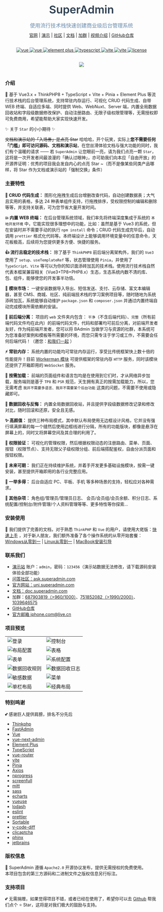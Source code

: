 <br />
<div align="center">
    <img src="https://doc.superadmin.com/images/logo.png" alt="" />
    <h1 style="font-size: 36px;color: #2c3e50;font-weight: 600;margin: 0 0 6px 0;">SuperAdmin</h1>
    <p style="font-size: 17px;color: #6a8bad;margin-bottom: 10px;">使用流行技术栈快速创建商业级后台管理系统</p>
    <a href="https://uni.superadmin.com" target="_blank">官网</a> |
    <a href="https://demo.superadmin.com" target="_blank">演示</a> |
    <a href="https://ask.superadmin.com" target="_blank">社区</a> |
    <a href="https://doc.superadmin.com/" target="_blank">文档</a> |
    <a href="http://qm.qq.com/cgi-bin/qm/qr?_wv=1027&k=paVQA1dlpsVNHTla-ZAts6e4pPK4va9R&authKey=Eto0dq9DOuYldJPl6URFAXXHlG2AFQtPUBxNHEByEiuSg9OraxMniXIaWFt46OKi&noverify=0&group_code=1039646575" target="_blank">加群</a> |
    <a href="https://doc.superadmin.com/guide/" target="_blank">视频介绍</a> |
    <a href="https://github.com/kevinsuperme/SuperAdmin" target="_blank">GitHub仓库</a>
</div>
<br />
<p align="center">
    <a href="https://www.thinkphp.cn/" target="_blank">
        <img src="https://img.shields.io/badge/ThinkPHP-%3E8.1-brightgreen?color=91aac3&labelColor=439EFD" alt="vue">
    </a>
    <a href="https://v3.vuejs.org/" target="_blank">
        <img src="https://img.shields.io/badge/Vue-%3E3.5-brightgreen?color=91aac3&labelColor=439EFD" alt="vue">
    </a>
    <a href="https://element-plus.org/zh-CN/guide/changelog.html" target="_blank">
        <img src="https://img.shields.io/badge/Element--Plus-%3E2.9-brightgreen?color=91aac3&labelColor=439EFD" alt="element plus">
    </a>
    <a href="https://www.tslang.cn/" target="_blank">
        <img src="https://img.shields.io/badge/TypeScript-%3E5.7-blue?color=91aac3&labelColor=439EFD" alt="typescript">
    </a>
    <a href="https://vitejs.dev/" target="_blank">
        <img src="https://img.shields.io/badge/Vite-%3E6.0-blue?color=91aac3&labelColor=439EFD" alt="vite">
    </a>
    <a href="https://pinia.vuejs.org/" target="_blank">
        <img src="https://img.shields.io/badge/Pinia-%3E2.3-blue?color=91aac3&labelColor=439EFD" alt="vite">
    </a>
    <a href="https://github.com/kevinsuperme/SuperAdmin/blob/master/LICENSE" target="_blank">
        <img src="https://img.shields.io/badge/Apache2.0-license-blue?color=91aac3&labelColor=439EFD" alt="license">
    </a>
</p>

<br>
<div align="center">
  <img src="https://doc.superadmin.com/images/readme/dashboard-radius.png" />
</div>
<br>

### 介绍
🌈 基于 Vue3.x + ThinkPHP8 + TypeScript + Vite + Pinia + Element Plus 等流行技术栈的后台管理系统，支持常驻内存运行、可视化 CRUD 代码生成、自带 WEB 终端、自适应多端、同时提供 Web、WebNuxt、Server 端，内置全局数据回收站和字段级数据修改保护、自动注册路由、无限子级权限管理等，无需授权即可免费商用，希望能帮助大家实现快速开发。

✨ 关于 `Star` 的小小期待 ✨

~~文档和演示站的「入场券」是点亮 Star~~ 哈哈哈，开个玩笑，实际上**您不需要任何「门槛」即可访问源码、文档和演示站**，在您丝滑体验文档与强大功能的同时，我们有个温暖的请求 —— 若 `SuperAdmin` 让您眼前一亮，请为我们点亮一颗 `Star`，这将是一次开发者间最浪漫的「确认过眼神」，亦可助我们向本应「自由开放」的开源界证明：优秀的项目我会发自内心的点亮 Star ~（而不是像某些同类产品哪样，将 Star 作为文档或演示站的「强制交换」条件）

### 主要特性
**🚀 CRUD 代码生成：**
图形化拖拽生成后台增删改查代码，自动创建数据表；大气且实用的表格，多达 24 种表单组件支持，行拖拽排序，受权限控制的编辑和删除等等，并支持关联表，可为您节省大量开发时间。

**💥 内置 WEB 终端：**
在后台管理系统领域，我们率先将终端深度集成于系统的 `本地开发环境` 中，它能实现很多理想中的功能，比如：虽然是基于 Vue3 的系统，但在安装时并不需要手动的执行 `npm install` 命令；CRUD 代码生成完毕后，自动调用 `prettier` 格式化代码等。本终端设计上能够调用环境变量中的任意命令，天花板极高，后续将为您提供更多方便、快捷的服务。

**👍 流行且稳定的技术栈：**
除了基于 `ThinkPHP8` 前后端分离架构外，我们的 `Vue3` 使用了 `setup、useTemplateRef` 等，状态管理使用 `Pinia`，并使用了 `TypeScript、Vite` 等可以为你的知识面添砖加瓦的技术栈。使用流行技术栈自然代表本框架兼容相关（Vue3+TP8+PHP8.x）生态，生态系统内数不清的库、包、组件，能够使您的开发事半功倍。

**🎨 模块市场：**
一键安装数据导入导出、短信发送、支付、云存储、富文本编辑器，甚至 CMS、商城、社区、纯前端技术栈的学习案例项目等，随时随地为系统添砖加瓦，系统能够自动维护 `package.json` 和 `composer.json` 并通过内置终端自动完成模块所需依赖的安装。

**🔀 前后端分离：**
项目的 `web` 文件夹内包含： `干净`（不含后端代码）、`完整`（所有前端代码文件均在此内）的前端代码文件，代码和部署均可前后分离，对前端开发者友好，作为纯前端开发者，您可以将 BAdmin 当做学习与资源的社群，本系统可为您准备好案例和模板等所需要的环境，而您只需专注于学习或工作，不需要会任何后端代码！（邀您：[和我们一起](http://qm.qq.com/cgi-bin/qm/qr?_wv=1027&k=paVQA1dlpsVNHTla-ZAts6e4pPK4va9R&authKey=Eto0dq9DOuYldJPl6URFAXXHlG2AFQtPUBxNHEByEiuSg9OraxMniXIaWFt46OKi&noverify=0&group_code=1039646575) ）

**⚡️ 常驻内存：**
系统内置的功能均可常驻内存运行，享受比传统框架快上数十倍的性能提升！目前 [Workerman 模块](https://modules.superadmin.com/workerman) 可提供框架的常驻内存 `HTTP` 服务，同时该模块还提供了开箱即用的 `WebSocket` 服务。

**🚚 按需加载：**
前端的页面组件和语言包均是在使用到它们时，才从网络异步加载，服务端则是基于 `TP8` 和 `PSR` 规范，天生拥有真正的按需加载能力，所以，您无需考虑 `我并不需要多语言、我并不需要某个后台功能` 这类的问题，不需要不使用或隐藏即可。

**🌴 数据回收与反悔：**
内置全局数据回收站，并且提供字段级数据修改记录和修改对比，随时回滚和还原，安全且无感。

**✨ 高颜值：**
提供三种布局模式，其中默认布局使用无边框设计风格，它并没有强行填满屏幕的每一个缝然后使用边框线进行分隔，所有的功能版块，都像是悬浮在屏幕上的，同时又将屏幕空间及其合理的利用了。

**🔐 权限验证：**
可视化的管理权限，然后根据权限动态的注册路由、菜单、页面、按钮（权限节点）、支持无限父子级权限分组、前后端搭配鉴权，自由分派页面和按钮权限。

**📝 未来可期：**
我们正在持续维护系统，并着手开发更多基础设施模块，按需一键安装，甚至提供开箱即用的各行业完整应用。

**🧱 一举多得：**
后台自适应 PC、平板、手机 等多种场景的支持，轻松应对各种需求。

**💖 其他杂项：**
角色组/管理员/管理员日志、 会员/会员组/会员余额、积分日志、系统配置/控制台/附件管理/个人资料管理等等、更多特性等你探索...

### 安装使用
💫 我们提供了完善的文档，对于熟悉 `ThinkPHP` 和 `Vue` 的用户，请使用大佬版：[快速上手](https://doc.superadmin.com/guide/install/start.html) ，对于新人朋友，我们额外准备了各个操作系统的从零开始套餐：[Windows从零到一](https://doc.superadmin.com/guide/install/windows.html) | [Linux从零到一](https://doc.superadmin.com/guide/install/linux-bt.html) | [MacBook安装引导](https://doc.superadmin.com/guide/install/macBook.html)

### 联系我们
- [演示站](https://demo.superadmin.com) 账户：`admin`，密码：`123456`（演示站数据无法修改，请下载源码安装体验全部功能）
- [问答社区：ask.superadmin.com](https://ask.superadmin.com)
- [官方网站：uni.superadmin.com](https://uni.superadmin.com)
- [文档：doc.superadmin.com](https://doc.superadmin.com/)
- 加群：[687903819（>960/1000）](https://jq.qq.com/?_wv=1027&k=QwtXa14c)、[751852082（>1990/2000）](https://jq.qq.com/?_wv=1027&k=c8a7iSk8)、[1039646575](http://qm.qq.com/cgi-bin/qm/qr?_wv=1027&k=paVQA1dlpsVNHTla-ZAts6e4pPK4va9R&authKey=Eto0dq9DOuYldJPl6URFAXXHlG2AFQtPUBxNHEByEiuSg9OraxMniXIaWFt46OKi&noverify=0&group_code=1039646575)
- [GitHub仓库](https://github.com/kevinsuperme/SuperAdmin)
- [官方邮箱 iphone.com@live.cn](mailto:iphone.com@live.cn)

### 项目预览
|  |  |
|---------------------|---------------------|
|![登录](https://doc.superadmin.com/images/readme/login.gif)|![控制台](https://doc.superadmin.com/images/readme/dashboard.png)|
|![布局配置](https://doc.superadmin.com/images/readme/layout.png)|![表格](https://doc.superadmin.com/images/readme/admin.png)|
|![表单](https://doc.superadmin.com/images/readme/user.png)|![系统配置](https://doc.superadmin.com/images/readme/config.png)|
|![数据回收规则](https://doc.superadmin.com/images/readme/data-recycle.png)|![数据回收日志](https://doc.superadmin.com/images/readme/data-recycle-log.png)|
|![敏感数据](https://doc.superadmin.com/images/readme/sensitive-data.png)|![菜单](https://doc.superadmin.com/images/readme/menu.png)|
|![单栏布局](https://doc.superadmin.com/images/readme/layout-3.png)|![经典布局](https://doc.superadmin.com/images/readme/layout-2.png)|

### 特别鸣谢
💕 感谢巨人提供肩膀，排名不分先后
- [Thinkphp](http://www.thinkphp.cn/)
- [FastAdmin](https://gitee.com/karson/fastadmin)
- [Vue](https://github.com/vuejs/core)
- [vue-next-admin](https://gitee.com/lyt-top/vue-next-admin)
- [Element Plus](https://github.com/element-plus/element-plus)
- [TypeScript](https://github.com/microsoft/TypeScript)
- [vue-router](https://github.com/vuejs/vue-router-next)
- [vite](https://github.com/vitejs/vite)
- [Pinia](https://github.com/vuejs/pinia)
- [Axios](https://github.com/axios/axios)
- [nprogress](https://github.com/rstacruz/nprogress)
- [screenfull](https://github.com/sindresorhus/screenfull.js)
- [mitt](https://github.com/developit/mitt)
- [sass](https://github.com/sass/sass)
- [echarts](https://github.com/apache/echarts)
- [vueuse](https://github.com/vueuse/vueuse)
- [lodash](https://github.com/lodash/lodash)
- [eslint](https://github.com/eslint/eslint)
- [prettier](https://github.com/prettier/prettier)
- [Sortable](https://github.com/SortableJS/Sortable)
- [v-code-diff](https://github.com/Shimada666/v-code-diff)
- [clicaptcha](https://github.com/hooray/clicaptcha)
- [phinx](https://github.com/cakephp/phinx)
- [jetbrains](https://www.jetbrains.com/)

### 版权信息
🔐 SuperAdmin 遵循 `Apache2.0` 开源协议发布，提供无需授权的免费使用。\
本项目包含的第三方源码和二进制文件之版权信息另行标注。

### 支持项目
💕 无需捐赠，如果觉得项目不错，或者已经在使用了，希望你可以去 [Github](https://github.com/kevinsuperme/SuperAdmin) 帮我们点个 ⭐ Star，这将是对我们极大的鼓励与支持。
